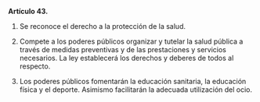 **Artículo 43.**

1. Se reconoce el derecho a la protección de la salud.

2. Compete a los poderes públicos organizar y tutelar la salud pública a través de medidas preventivas y de las prestaciones y servicios necesarios. La ley establecerá los derechos y deberes de todos al respecto.

3. Los poderes públicos fomentarán la educación sanitaria, la educación física y el deporte. Asimismo facilitarán la adecuada utilización del ocio.